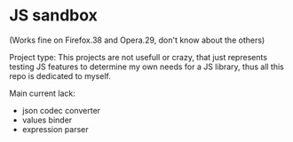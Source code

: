 # JS sandbox

(Works fine on Firefox.38 and Opera.29, don't know about the others)

Project type: This projects are not usefull or crazy, that just represents testing JS features to determine my own needs for a JS library, thus all this repo is dedicated to myself.

Main current lack:
- json codec converter
- values binder
- expression parser
